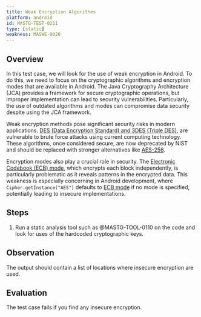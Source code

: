 ```yaml
---
title: Weak Encryption Algorithms
platform: android
id: MASTG-TEST-0211
type: [static]
weakness: MASWE-0020
---
```


## Overview

In this test case, we will look for the use of weak encryption in Android. To do this, we need to focus on the cryptographic algorithms and encryption modes that are available in Android. The Java Cryptography Architecture (JCA) provides a framework for secure cryptographic operations, but improper implementation can lead to security vulnerabilities. Particularly, the use of outdated algorithms and modes can compromise data security despite using the JCA framework.

Weak encryption methods pose significant security risks in modern applications. [DES (Data Encryption Standard) and 3DES (Triple DES)](https://developer.android.com/privacy-and-security/risks/broken-cryptographic-algorithm),  are vulnerable to brute force attacks using current computing technology. These algorithms, once considered secure, are now deprecated by NIST and should be replaced with stronger alternatives like [AES-256](https://developer.android.com/privacy-and-security/cryptography#choose-algorithm).

Encryption modes also play a crucial role in security. The [Electronic Codebook (ECB) mode](https://support.google.com/faqs/answer/10046138?hl=en), which encrypts each block independently, is particularly problematic as it reveals patterns in the encrypted data. This weakness is especially concerning in Android development, where `Cipher.getInstance("AES")` defaults to [ECB mode](https://support.google.com/faqs/answer/10046138?hl=en) if no mode is specified, potentially leading to insecure implementations.

## Steps

1. Run a static analysis tool such as @MASTG-TOOL-0110 on the code and look for uses of the hardcoded cryptographic keys.

## Observation

The output should contain a list of locations where insecure encryption are used.

## Evaluation

The test case fails if you find any insecure encryption.
